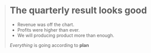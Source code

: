 <!-- ? Blockquote with Other Elements -->

> # The quarterly result looks good
> 
> - Revenue was off the chart.
> - Profits were higher than ever.
> - We will producing product more than enough.
> 
> *Everything* is going according to **plan**

